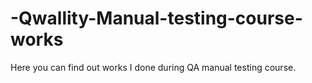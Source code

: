 # -Qwallity-Manual-testing-course-works
Here you can find out works I done during QA manual testing course.
